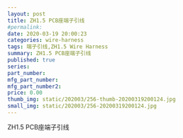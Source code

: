 ```yaml
---
layout: post
title: ZH1.5 PCB座端子引线
#permalink: 
date: 2020-03-19 20:00:23
categories: wire-harness
tags: 端子引线,ZH1.5 Wire Harness
summary: ZH1.5 PCB座端子引线
published: true 
series: 
part_number: 
mfg_part_number: 
mfg_part_number2: 
price: 0.00
thumb_img: static/202003/256-thumb-20200319200124.jpg
small_img: static/202003/256-20200319200124.jpg
---
```



ZH1.5 PCB座端子引线